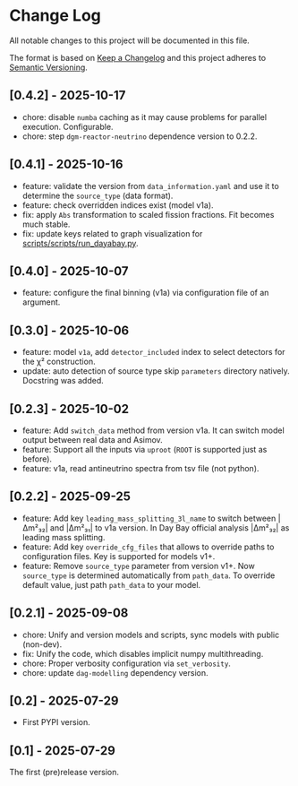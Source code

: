 # Change Log

All notable changes to this project will be documented in this file.

The format is based on [Keep a Changelog](http://keepachangelog.com/)
and this project adheres to [Semantic Versioning](http://semver.org/).

## [0.4.2] - 2025-10-17

- chore: disable `numba` caching as it may cause problems for parallel execution. Configurable.
- chore: step `dgm-reactor-neutrino` dependence version to 0.2.2.

## [0.4.1] - 2025-10-16

- feature: validate the version from `data_information.yaml` and use it to determine the
  `source_type` (data format).
- feature: check overridden indices exist (model v1a).
- fix: apply `Abs` transformation to scaled fission fractions. Fit becomes much stable.
- fix: update keys related to graph visualization for [scripts/scripts/run_dayabay.py](extras/scripts/run_dayabay.py).

## [0.4.0] - 2025-10-07

- feature: configure the final binning (v1a) via configuration file of an argument.

## [0.3.0] - 2025-10-06

- feature: model `v1a`, add `detector_included` index to select detectors for the χ² construction.
- update: auto detection of source type skip `parameters` directory natively. Docstring was added.

## [0.2.3] - 2025-10-02

- feature: Add `switch_data` method from version v1a. It can switch model output between real data and Asimov.
- feature: Support all the inputs via `uproot` (`ROOT` is supported just as before).
- feature: v1a, read antineutrino spectra from tsv file (not python).

## [0.2.2] - 2025-09-25

- feature: Add key `leading_mass_splitting_3l_name` to switch between |Δm²₃₂| and |Δm²₃₁| to v1a version. In Day Bay official analysis |Δm²₃₂| as leading mass splitting.
- feature: Add key `override_cfg_files` that allows to override paths to configuration files. Key is supported for models v1+.
- feature: Remove `source_type` parameter from version v1+. Now `source_type` is determined automatically from `path_data`. To override default value, just path `path_data` to your model.

## [0.2.1] - 2025-09-08

- chore: Unify and version models and scripts, sync models with public (non-dev).
- fix: Unify the code, which disables implicit numpy multithreading.
- chore: Proper verbosity configuration via `set_verbosity`.
- chore: update `dag-modelling` dependency version.

## [0.2] - 2025-07-29

- First PYPI version.

## [0.1] - 2025-07-29

The first (pre)release version.
